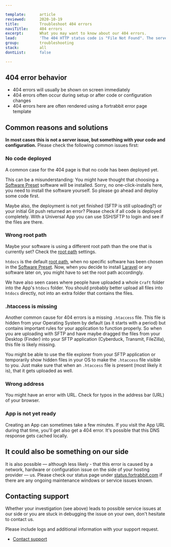 ```yaml
---

template:      article
reviewed:      2020-10-19
title:         Troubleshoot 404 errors
naviTitle:     404 errors
excerpt:       What you may want to know about our 404 errors.
lead:          'The 404 HTTP status code is "File Not Found". The server can be reached and is answering but there is nothing to show under this address. This article aims to help developers troubleshooting such errors.'
group:         troubleshooting
stack:         all
dontList:      false

---
```



## 404 error behavior

* 404 errors will usually be shown on screen immediately
* 404 errors often occur during setup or after code or configuration changes
* 404 errors here are often rendered using a fortrabbit error page template


## Common reasons and solutions

**In most cases this is not a server issue, but something with your code and configuration.** Please check the following common issues first:


### No code deployed

A common case for the 404 page is that no code has been deployed yet. 

This can be a misunderstanding: You might have thought that choosing a [Software Preset](/app#toc-software-preset) software will be installed. Sorry, no one-click-installs here, you need to install the software yourself. So please go ahead and deploy some code first.

Maybe also, the deployment is not yet finished (SFTP is still uploading?) or your initial Git push returned an error? Please check if all code is deployed completely. With a Universal App you can use SSH/SFTP to login and see if the files are there.


### Wrong root path

Maybe your software is using a different root path than the one that is currently set? Check the [root path](#toc-root-path) settings.

`htdocs` is the default [root path](#toc-root-path), when no specific software has been chosen in the [Software Preset](#toc-software-preset). Now, when you decide to install [Laravel](install-laravel) or any software later on, you might have to set the root path accordingly.

We have also seen cases where people have uploaded a whole `Craft` folder into the App's `htdocs` folder. You should probably better upload all files into `htdocs` directly, not into an extra folder that contains the files.


### .htaccess is missing

Another common cause for 404 errors is a missing `.htaccess` file. This file is hidden from your Operating System by default (as it starts with a period) but contains important rules for your application to function properly.
So when you are uploading with SFTP and have maybe dragged the files from your Desktop (Finder) into your SFTP application (Cyberduck, Transmit, FileZilla), this file is likely missing. 

You might be able to use the file explorer from your SFTP application or temporarily show hidden files in your OS to make the `.htaccess` file visible to you. Just make sure that when an `.htaccess` file is present (most likely it is), that it gets uploaded as well.


### Wrong address

You might have an error with URL. Check for typos in the address bar (URL) of your browser.


### App is not yet ready

Creating an App can sometimes take a few minutes. If you visit the App URL during that time, you'll get also get a 404 error. It's possible that this DNS response gets cached locally. 


## It could also be something on our side

It is also possible — although less likely - that this error is caused by a network, hardware or configuration issue on the side of your hosting provider — us. Please check our status page under [status.fortrabbit.com](https://status.fortrabit.com) if there are any ongoing maintenance windows or service issues known.


## Contacting support

Whether your investigation (see above) leads to possible service issues at our side or you are stuck in debugging the issue on your own, don't hesitate to contact us.

Please include logs and additional information with your support request. 

* <a href="#asd" onclick="Intercom('showNewMessage', 'I see 404 for my App ______ for around ___. I have made the following changes recently: ____. I have checked for the root path already.')">Contact support</a>